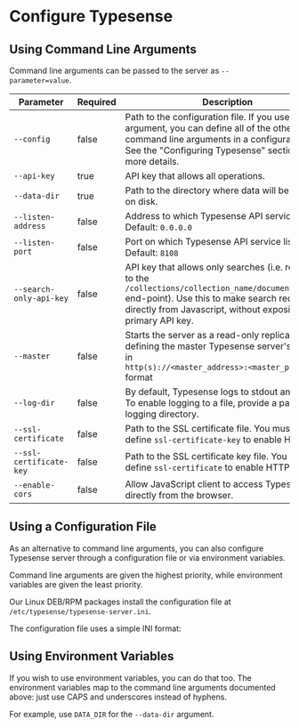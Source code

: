# Configure Typesense

## Using Command Line Arguments

Command line arguments can be passed to the server as `--parameter=value`.

| Parameter      | Required    |Description                                            |
| -------------- | ----------- |-------------------------------------------------------| 
|`--config` | false  |Path to the configuration file. If you use this argument, you can define all of the other command line arguments in a configuration file. See the "Configuring Typesense" section for more details.|
|`--api-key`	|true	|API key that allows all operations.|
|`--data-dir`	|true	|Path to the directory where data will be stored on disk.|
|`--listen-address`	|false	|Address to which Typesense API service binds. Default: `0.0.0.0`|
|`--listen-port`	|false	|Port on which Typesense API service listens. Default: `8108`|
|`--search-only-api-key`	|false	|API key that allows only searches (i.e. restricted to the `/collections/collection_name/documents/search` end-point). Use this to make search requests directly from Javascript, without exposing your primary API key.|
|`--master`	|false	|Starts the server as a read-only replica by defining the master Typesense server's address in <br />`http(s)://<master_address>:<master_port>` format|
|`--log-dir`	|false	|By default, Typesense logs to stdout and stderr. To enable logging to a file, provide a path to a logging directory.|
|`--ssl-certificate`	|false	|Path to the SSL certificate file. You must also define `ssl-certificate-key` to enable HTTPS.|
|`--ssl-certificate-key`	|false	|Path to the SSL certificate key file. You must also define `ssl-certificate` to enable HTTPS.|
|`--enable-cors`	|false	|Allow JavaScript client to access Typesense directly from the browser.|

## Using a Configuration File

As an alternative to command line arguments, you can also configure Typesense server through a configuration file or via environment variables.

Command line arguments are given the highest priority, while environment variables are given the least priority.

<Tabs :tabs="['Shell']">
  <template v-slot:Shell>

```bash
./typesense-server --config=/etc/typesense/typesense-server.ini
```

  </template>
</Tabs>

Our Linux DEB/RPM packages install the configuration file at `/etc/typesense/typesense-server.ini`.

The configuration file uses a simple INI format:

<Tabs :tabs="['INI']">
  <template v-slot:INI>

```ini
; /etc/typesense/typesense-server.ini

[server]

api-key = Rhsdhas2asasdasj2
data-dir = /tmp/ts
log-dir = /tmp/logs
listen-port = 9090
```
  </template>
</Tabs>

## Using Environment Variables

If you wish to use environment variables, you can do that too. The environment variables map to the command line arguments documented above: just use CAPS and underscores instead of hyphens.

For example, use `DATA_DIR` for the `--data-dir` argument.

<Tabs :tabs="['Shell']">
  <template v-slot:Shell>

```bash
DATA_DIR=/tmp/ts API_KEY=AS3das2awQ2 ./typesense-server
```
  </template>
</Tabs>
